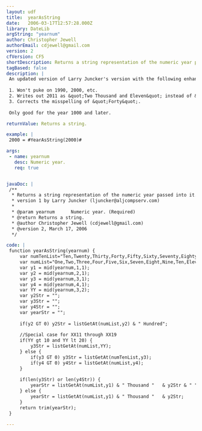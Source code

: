 ```yaml
---
layout: udf
title:  yearAsString
date:   2006-03-17T12:57:28.000Z
library: DateLib
argString: "yearnum"
author: Christopher Jewell
authorEmail: cdjewell@gmail.com
version: 2
cfVersion: CF5
shortDescription: Returns a string representation of the numeric year passed into it.
tagBased: false
description: |
 An updated version of Larry Juncker's version with the following enhancements/fixes:
 
 1. Won't puke on 1990, 2000, etc.
 2. Writes out 2011 as &quot;Two Thousand and Eleven&quot; instead of &quot;Two Thousand and Ten One&quot;.
 3. Corrects the misspelling of &quot;Forty&quot;.
 
 Only good for the year 1000 and later.

returnValue: Returns a string.

example: |
 2000 = #YearAsString(2000)#

args:
 - name: yearnum
   desc: Numeric year.
   req: true


javaDoc: |
 /**
  * Returns a string representation of the numeric year passed into it.
  * version 1 by Larry Juncker (ljuncker@aljcompserv.com)
  * 
  * @param yearnum      Numeric year. (Required)
  * @return Returns a string. 
  * @author Christopher Jewell (cdjewell@gmail.com) 
  * @version 2, March 17, 2006 
  */

code: |
 function yearAsString(yearnum) {
     var numTenList="Ten,Twenty,Thirty,Forty,Fifty,Sixty,Seventy,Eighty,Ninety";
     var numList="One,Two,Three,Four,Five,Six,Seven,Eight,Nine,Ten,Eleven,Twelve,Thirteen,Fourteen,Fifteen,Sixteen,Seventeen,Eighteen,Nineteen";
     var y1 = mid(yearnum,1,1);
     var y2 = mid(yearnum,2,1);
     var y3 = mid(yearnum,3,1);
     var y4 = mid(yearnum,4,1);
     var YY = mid(yearnum,3,2);
     var y2Str = "";
     var y3Str = "";
     var y4Str = "";
     var yearStr = "";
 
     if(y2 GT 0) y2Str = listGetAt(numList,y2) & " Hundred";
     
     //Special case for XX11 through XX19
     if(YY gt 10 and YY lt 20) {
         y3Str = listGetAt(numList,YY);
     } else {
         if(y3 GT 0) y3Str = listGetAt(numTenList,y3);
         if(y4 GT 0) y4Str = listGetAt(numList,y4);
     }
 
     if(len(y3Str) or len(y4Str)) {
         yearStr = listGetAt(numList,y1) & " Thousand "   & y2Str & " " &  " and " & y3Str & " " & y4Str;
     } else {
         yearStr = listGetAt(numList,y1) & " Thousand "   & y2Str;
     }
     return trim(yearStr);
 }

---
```


